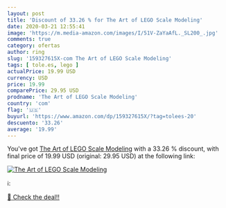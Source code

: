 ```yaml
---
layout: post
title: 'Discount of 33.26 % for The Art of LEGO Scale Modeling'
date: 2020-03-21 12:55:41
image: 'https://m.media-amazon.com/images/I/51V-ZaYaAfL._SL200_.jpg'
comments: true
category: ofertas
author: ring
slug: '159327615X-com The Art of LEGO Scale Modeling'
tags: [ tole.es, lego ]
actualPrice: 19.99 USD
currency: USD
price: 19.99
comparePrice: 29.95 USD
prodname: 'The Art of LEGO Scale Modeling'
country: 'com'
flag: '🇺🇸'
buyurl: 'https://www.amazon.com/dp/159327615X/?tag=tolees-20'
descuento: '33.26'
average: '19.99'
---
```


You've got [The Art of LEGO Scale Modeling](https://www.amazon.com/dp/159327615X/?tag=tolees-20) with a  33.26 % discount, with final price of 19.99 USD (original: 29.95 USD) at the following link:

[![The Art of LEGO Scale Modeling](https://m.media-amazon.com/images/I/51V-ZaYaAfL._SL200_.jpg)](https://www.amazon.com/dp/159327615X/?tag=tolees-20)

ℹ️:


[🛒 Check the deal!!](https://www.amazon.com/dp/159327615X/?tag=tolees-20)
